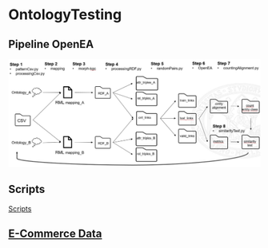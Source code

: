 # OntologyTesting

## Pipeline OpenEA

![Entity Alignment OpenEA Pipeline](./E-CommerceData/Figures/pipelineAlignmentOpenEA.JPG "Entity Alignment OpenEA Pipeline")

## Scripts

[Scripts](./Scripts)

## [E-Commerce Data](./E-CommerceData/)
